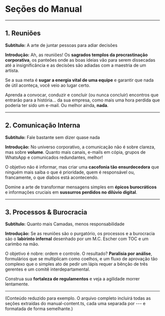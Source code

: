 # Seções do Manual

---

## 1. Reuniões

**Subtítulo:** A arte de juntar pessoas para adiar decisões

**Introdução:**
Ah, as reuniões! Os <strong>sagrados templos da procrastinação corporativa</strong>, os panteões onde as boas ideias vão para serem dissecadas até a insignificância e as decisões são adiadas com a maestria de um artista.

Se a sua meta é <strong>sugar a energia vital de uma equipe</strong> e garantir que nada de útil aconteça, você veio ao lugar certo.

Aprenda a convocar, conduzir e concluir (ou nunca concluir) encontros que entrarão para a história... da sua empresa, como mais uma hora perdida que poderia ter sido um e-mail. Ou melhor ainda, <strong>nada</strong>.

---

## 2. Comunicação Interna

**Subtítulo:** Fale bastante sem dizer quase nada

**Introdução:**
No universo corporativo, a comunicação não é sobre clareza, mas sobre <strong>volume</strong>. Quanto mais canais, e-mails em cópia, grupos de WhatsApp e comunicados redundantes, melhor!

O objetivo não é informar, mas criar uma <strong>cacofonia tão ensurdecedora</strong> que ninguém mais saiba o que é prioridade, quem é responsável ou, francamente, o que diabos está acontecendo.

Domine a arte de transformar mensagens simples em <strong>épicos burocráticos</strong> e informações cruciais em <strong>sussurros perdidos no dilúvio digital</strong>.

---

## 3. Processos & Burocracia

**Subtítulo:** Quanto mais Camadas, menos responsabilidade

**Introdução:**
Se as reuniões são o purgatório, os processos e a burocracia são o <strong>labirinto infernal</strong> desenhado por um M.C. Escher com TOC e um carimbo na mão.

O objetivo é nobre: ordem e controle. O resultado? <strong>Paralisia por análise</strong>, formulários que se multiplicam como coelhos, e um fluxo de aprovação tão complexo que o simples ato de pedir um lápis requer a bênção de três gerentes e um comitê interdepartamental.

Construa sua <strong>fortaleza de regulamentos</strong> e veja a agilidade morrer lentamente.

---

(Conteúdo reduzido para exemplo. O arquivo completo incluirá todas as seções extraídas do manual-content.ts, cada uma separada por --- e formatada de forma semelhante.)

